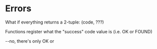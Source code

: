 # Errors

What if everything returns a 2-tuple:
  (code, ???)

Functions register what the "success" code value is (i.e. OK or FOUND)

--no, there's only OK or <other>

